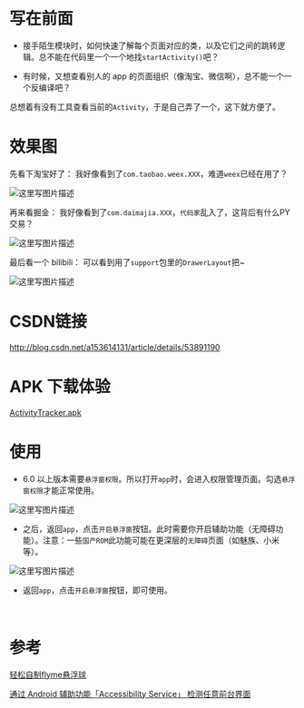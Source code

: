 # 写在前面
- 接手陌生模块时，如何快速了解每个页面对应的类，以及它们之间的跳转逻辑。总不能在代码里一个一个地找`startActivity()`吧？

- 有时候，又想查看别人的 app 的页面组织（像淘宝、微信啊），总不能一个一个反编译吧？

总想着有没有工具查看当前的`Activity`，于是自己弄了一个，这下就方便了。
<br/>

# 效果图
先看下淘宝好了：
我好像看到了`com.taobao.weex.XXX`，难道`weex`已经在用了？

![这里写图片描述](http://img.blog.csdn.net/20161226234040094?watermark/2/text/aHR0cDovL2Jsb2cuY3Nkbi5uZXQvYTE1MzYxNDEzMQ==/font/5a6L5L2T/fontsize/400/fill/I0JBQkFCMA==/dissolve/70/gravity/SouthEast)

再来看掘金：
我好像看到了`com.daimajia.XXX`，`代码家`乱入了，这背后有什么PY交易？

![这里写图片描述](http://img.blog.csdn.net/20161226234114970?watermark/2/text/aHR0cDovL2Jsb2cuY3Nkbi5uZXQvYTE1MzYxNDEzMQ==/font/5a6L5L2T/fontsize/400/fill/I0JBQkFCMA==/dissolve/70/gravity/SouthEast)

最后看一个 bilibili：
可以看到用了`support`包里的`DrawerLayout`把~

![这里写图片描述](http://img.blog.csdn.net/20161227001927349?watermark/2/text/aHR0cDovL2Jsb2cuY3Nkbi5uZXQvYTE1MzYxNDEzMQ==/font/5a6L5L2T/fontsize/400/fill/I0JBQkFCMA==/dissolve/70/gravity/SouthEast)
<br/>

# CSDN链接
http://blog.csdn.net/a153614131/article/details/53891190
<br/>

# APK 下载体验
[ActivityTracker.apk](https://codeup.aliyun.com/5fa6985a5dbd2870061436e5/hply/ActivityTracker/blob/master/apk/app-release.apk?raw=true)
<br/>

# 使用
- 6.0 以上版本需要`悬浮窗权限`。所以打开`app`时，会进入权限管理页面。勾选`悬浮窗权限`才能正常使用。

![这里写图片描述](http://img.blog.csdn.net/20161227003114373?watermark/2/text/aHR0cDovL2Jsb2cuY3Nkbi5uZXQvYTE1MzYxNDEzMQ==/font/5a6L5L2T/fontsize/400/fill/I0JBQkFCMA==/dissolve/70/gravity/SouthEast)

- 之后，返回`app`，点击`开启悬浮窗`按钮。此时需要你开启辅助功能（无障碍功能）。注意：一些`国产ROM`此功能可能在更深层的`无障碍`页面（如魅族、小米等）。

![这里写图片描述](http://img.blog.csdn.net/20161227003129223?watermark/2/text/aHR0cDovL2Jsb2cuY3Nkbi5uZXQvYTE1MzYxNDEzMQ==/font/5a6L5L2T/fontsize/400/fill/I0JBQkFCMA==/dissolve/70/gravity/SouthEast)

- 返回`app`，点击`开启悬浮窗`按钮，即可使用。

<br/>

# 参考
[轻松自制flyme悬浮球](https://halfstackdeveloper.github.io/2016/11/27/%E8%BD%BB%E6%9D%BE%E8%87%AA%E5%88%B6flyme%E6%82%AC%E6%B5%AE%E7%90%83/)

[通过 Android 辅助功能「Accessibility Service」 检测任意前台界面](http://effmx.com/articles/tong-guo-android-fu-zhu-gong-neng-accessibility-service-jian-ce-ren-yi-qian-tai-jie-mian/)

